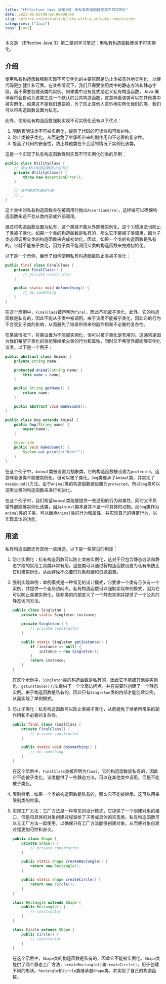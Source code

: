 ```yaml
---
title: "《Effective Java 3》笔记4：用私有构造函数使类不可实例化"
date: 2023-05-05T08:00:00+08:00
slug: enforce-noninstantiability-with-a-private-constructor
categories: ["Java"]
tags: [java]
---
```


本文是 《Effective Java 3》第二章的学习笔记：用私有构造函数使类不可实例化。

## 介绍

使用私有构造函数强制实现不可实例化的主要原因是防止类被意外地实例化，以使代码更加健壮和可靠。在某些情况下，我们只需要使用类中的静态方法和静态字段，而不需要创建该类的实例。如果类中没有显式地定义私有构造函数，Java 编译器将会自动为该类生成一个默认的公共构造函数，这意味着该类可以在其他类中被实例化。如果这不是我们想要的，为了防止其他人意外地实例化我们的类，我们可以将构造函数设置为私有。

此外，使用私有构造函数强制实现不可实例化还有以下优点：

1. 明确表明该类不可被实例化，提高了代码的可读性和可维护性。
2. 防止类被子类化，从而避免了继承所带来的副作用和不必要的复杂性。
3. 提高了代码的安全性，防止其他类在不合适的情况下实例化该类。

这是一个实现了私有构造函数强制实现不可实例化的类的示例：

```java
public class UtilityClass {
    // 禁止默认构造函数防止实例化
    private UtilityClass() {
        throw new AssertionError();
    }

    // 其他静态方法和字段
    // ...
}
```

这个类中的私有构造函数会在被调用时抛出`AssertionError`。这样做可以确保构造函数永远不会从类内部或外部调用。

通过将构造函数设置为私有，这个类就不能从外部被实例化。这个习惯用法也防止了类被子类化。如果一个类的构造函数是私有的，那么它不能被子类调用，因为子类必须调用父类的构造函数来完成初始化。因此，如果一个类的构造函数是私有的，它就不能被子类化，因为子类不能调用父类的构造函数来完成初始化。

以下是一个示例，展示了如何使用私有构造函数防止类被子类化：

```java
public final class FinalClass {
    private FinalClass() {
        // private constructor
    }

    public static void doSomething() {
        // do something
    }
}
```

在这个示例中，`FinalClass`被声明为`final`，因此不能被子类化。此外，它的构造函数是私有的，因此不能从子类中被调用。由于该类不能被子类化，因此它的行为不会受到子类的影响，从而避免了继承所带来的副作用和不必要的复杂性。

在某些情况下，将类设置为不能被实例化，但可以被子类化是有用的。这通常是因为我们希望子类化的类能够继承父类的行为和属性，同时又不希望外部能够实例化该类。以下是一个例子：

```java
public abstract class Animal {
    private String name;

    protected Animal(String name) {
        this.name = name;
    }

    public String getName() {
        return name;
    }

    public abstract void makeSound();
}

public class Dog extends Animal {
    public Dog(String name) {
        super(name);
    }

    @Override
    public void makeSound() {
        System.out.println("Woof!");
    }
}
```

在这个例子中，`Animal`类被设置为抽象类，它的构造函数被设置为`protected`，这意味着该类不能被实例化，但可以被子类化。`Dog`类继承了`Animal`类，并实现了`makeSound()`方法。由于`Animal`类的构造函数被设置为`protected`，所以`Dog`类可以调用父类的构造函数来进行初始化。

在这个例子中，我们希望`Animal`类能够提供一些通用的行为和属性，同时又不希望外部能够实例化该类，因为`Animal`类本身并不是一种具体的动物。而`Dog`类作为`Animal`类的子类，可以继承`Animal`类的行为和属性，并实现自己的特定行为，以实现具体的功能。

## 用途

私有构造函数还有其他一些用途，以下是一些常见的用途：

1. 防止实例化：私有构造函数可以防止类被实例化，这对于只包含静态方法和静态字段的实用工具类非常有用。这些类可以通过将构造函数设置为私有来防止它们被实例化，从而避免不必要的对象创建和资源浪费。

2. 强制实现单例：单例模式是一种常见的设计模式，它要求一个类有且仅有一个实例，并提供一个全局访问点。私有构造函数可以强制实现单例模式，因为它可以防止类被实例化，除非类的内部定义了一个静态实例并提供了一个公共的静态访问方法。

   ```java
   public class Singleton {
       private static Singleton instance;

       private Singleton() {
           // private constructor
       }

       public static Singleton getInstance() {
           if (instance == null) {
               instance = new Singleton();
           }
           return instance;
       }
   }
   ```

   在这个示例中，`Singleton`类的构造函数是私有的，因此它不能被其他类实例化。`getInstance()`方法提供了一个全局访问点，并在需要时创建了一个静态实例。由于构造函数是私有的，因此只有`Singleton`类的内部才能创建实例，从而实现了单例模式。

3. 防止子类化：私有构造函数可以防止类被子类化，从而避免了继承所带来的副作用和不必要的复杂性。

   ```java
   public final class FinalClass {
       private FinalClass() {
           // private constructor
       }

       public static void doSomething() {
           // do something
       }
   }
   ```

   在这个示例中，`FinalClass`类被声明为`final`，它的构造函数是私有的，因此它不能被子类化。该类提供了一些静态方法，可以在其他类中调用，但是不能被子类化。

4. 限制继承：如果一个类的构造函数是私有的，那么它不能被继承，这可以用来限制类的继承。

5. 实现工厂方法：工厂方法是一种常见的设计模式，它提供了一个创建对象的接口，但是将具体的对象创建过程留给了子类或具体的实现类。私有构造函数可以与工厂方法一起使用，以确保只有工厂方法能够创建对象，从而使对象创建过程更加可控和安全。

   ```java
   public class Shape {
       private Shape() {
           // private constructor
       }

       public static Shape createRectangle() {
           return new Rectangle();
       }

       public static Shape createCircle() {
           return new Circle();
       }
   }

   class Rectangle extends Shape {
       public Rectangle() {
           // constructor
       }
   }

   class Circle extends Shape {
       public Circle() {
           // constructor
       }
   }
   ```

   在这个示例中，`Shape`类的构造函数是私有的，因此它不能被实例化。`Shape`类提供了两个静态工厂方法，`createRectangle()`和`createCircle()`，用于创建不同的形状。`Rectangle`和`Circle`类继承自`Shape`类，并实现了自己的构造函数。
